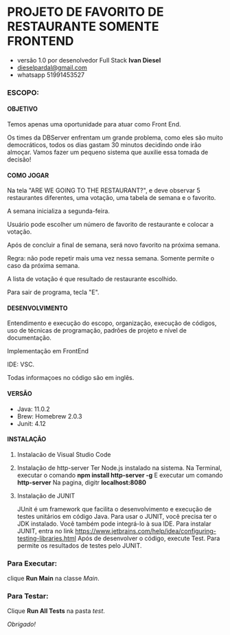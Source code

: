 PROJETO DE FAVORITO DE RESTAURANTE SOMENTE FRONTEND
=
- versão 1.0 por desenolvedor Full Stack **Ivan Diesel**
- dieselpardal@gmail.com
- whatsapp 51991453527

### ESCOPO:

#### OBJETIVO
Temos apenas uma oportunidade para atuar como Front End. 

Os times da DBServer enfrentam um grande problema, como eles são muito democráticos, 
todos os dias gastam 30 minutos decidindo onde irão almoçar. Vamos fazer um pequeno 
sistema que auxilie essa tomada de decisão!

#### COMO JOGAR
Na tela "ARE WE GOING TO THE RESTAURANT?", e deve observar 5 restaurantes diferentes, uma votação, 
uma tabela de semana e o favorito.

A semana inicializa a segunda-feira. 

Usuário pode escolher um número de favorito de restaurante e colocar a votação.

Após de concluir a final de semana, será novo favorito na próxima semana.

Regra: não pode repetir mais uma vez nessa semana. Somente permite o caso da próxima semana.

A lista de votação é que resultado de restaurante escolhido.

Para sair de programa, tecla "E". 


#### DESENVOLVIMENTO
Entendimento e execução do escopo, organização, execução de códigos,
uso de técnicas de programação, padrões de projeto e nível de documentação.

Implementação em FrontEnd

IDE: VSC.

Todas informaçoes no código são em inglês.


#### VERSÃO
- Java: 11.0.2
- Brew: Homebrew 2.0.3
- Junit: 4.12

#### INSTALAÇÃO

1) Instalacão de Visual Studio Code

2) Instalação de http-server
    Ter Node.js instalado na sistema.
    Na Terminal, executar o comando **npm install http-server -g**
    E executar um comando **http-server**
    Na pagina, digitr **localhost:8080**   

3) Instalação de JUNIT

   JUnit é um framework que facilita o desenvolvimento e execução de testes unitários em código Java.
   Para usar o JUNIT, você precisa ter o JDK instalado. Você também pode integrá-lo à sua IDE.
   Para instalar JUNIT, entra no link https://www.jetbrains.com/help/idea/configuring-testing-libraries.html
   Após de desenvolver o código, execute Test.
   Para permite os resultados de testes pelo JUNIT.
  
   
### Para Executar:
  clique **Run Main** na classe *Main*.
  
### Para Testar:
   Clique **Run All Tests** na pasta *test*.


*Obrigado!*